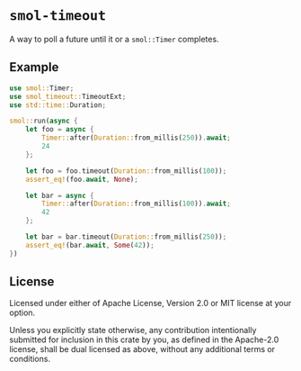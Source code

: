 # `smol-timeout`

A way to poll a future until it or a `smol::Timer` completes.

## Example

```rust
use smol::Timer;
use smol_timeout::TimeoutExt;
use std::time::Duration;

smol::run(async {
    let foo = async {
        Timer::after(Duration::from_millis(250)).await;
        24
    };

    let foo = foo.timeout(Duration::from_millis(100));
    assert_eq!(foo.await, None);

    let bar = async {
        Timer::after(Duration::from_millis(100)).await;
        42
    };

    let bar = bar.timeout(Duration::from_millis(250));
    assert_eq!(bar.await, Some(42));
})
```

## License
Licensed under either of Apache License, Version 2.0 or MIT license at your option.

Unless you explicitly state otherwise, any contribution intentionally submitted for inclusion in
this crate by you, as defined in the Apache-2.0 license, shall be dual licensed as above, without
any additional terms or conditions.
